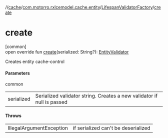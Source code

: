 //[cache](../../../index.md)/[com.motorro.rxlcemodel.cache.entity](../index.md)/[LifespanValidatorFactory](index.md)/[create](create.md)

# create

[common]\
open override fun [create](create.md)(serialized: String?): [EntityValidator](../-entity-validator/index.md)

Creates entity cache-control

#### Parameters

common

| | |
|---|---|
| serialized | Serialized validator string. Creates a new validator if null is passed |

#### Throws

| | |
|---|---|
| IllegalArgumentException | if serialized can't be deserialized |
